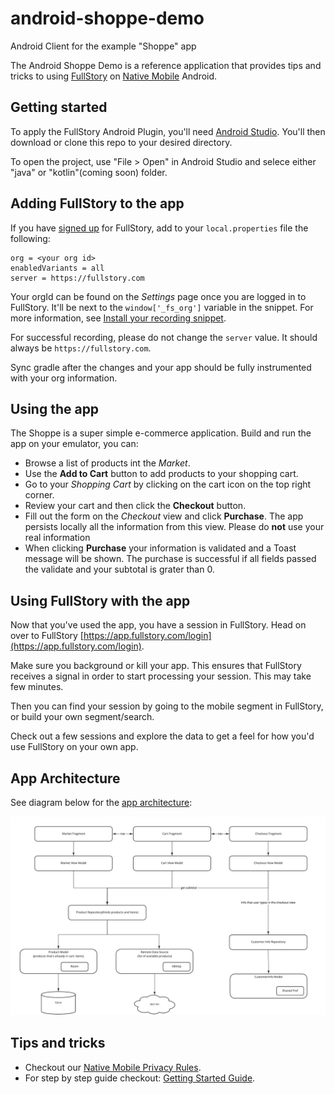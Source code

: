 # android-shoppe-demo

Android Client for the example "Shoppe" app

The Android Shoppe Demo is a reference application that provides tips and tricks to using [FullStory](https://www.fullstory.com/) on [Native Mobile](https://www.fullstory.com/mobile-apps/) Android.

## Getting started

To apply the FullStory Android Plugin, you'll need [Android Studio](https://developer.android.com/studio). You'll then download or clone this repo to your desired directory.

To open the project, use "File > Open" in Android Studio and selece either "java" or "kotlin"(coming soon) folder.

## Adding FullStory to the app

If you have [signed up](https://www.fullstory.com/plans/) for FullStory, add to your `local.properties` file the following:
```
org = <your org id>
enabledVariants = all
server = https://fullstory.com
```
Your orgId can be found on the _Settings_ page once you are logged in to FullStory.  It'll be next to the `window['_fs_org']` variable in the snippet.  For more information, see [Install your recording snippet](https://help.fullstory.com/hc/en-us/articles/360020828233#Install).

For successful recording, please do not change the `server` value. It should always be `https://fullstory.com`.

Sync gradle after the changes and your app should be fully instrumented with your org information.

## Using the app

The Shoppe is a super simple e-commerce application. Build and run the app on your emulator, you can:

- Browse a list of products int the _Market_.
- Use the **Add to Cart** button to add products to your shopping cart.
- Go to your _Shopping Cart_ by clicking on the cart icon on the top right corner.
- Review your cart and then click the **Checkout** button.
- Fill out the form on the _Checkout_ view and click **Purchase**. The app persists locally all the information from this view. Please do **not** use your real information
- When clicking **Purchase** your information is validated and a Toast message will be shown. The purchase is successful if all fields passed the validate and your subtotal is grater than 0.

## Using FullStory with the app

Now that you've used the app, you have a session in FullStory. Head on over to FullStory [https://app.fullstory.com/login](https://app.fullstory.com/login).

Make sure you background or kill your app. This ensures that FullStory receives a signal in order to start processing your session. This may take few minutes.

Then you can find your session by going to the mobile segment in FullStory, or build your own segment/search.

Check out a few sessions and explore the data to get a feel for how you'd use FullStory on your own app.

## App Architecture

See diagram below for the [app architecture](https://developer.android.com/jetpack/docs/guide):

![Diagram](readmeImages/diagram.jpg "App architecture diagram")

## Tips and tricks

- Checkout our [Native Mobile Privacy Rules](https://help.fullstory.com/hc/en-us/articles/360043356573-Native-Mobile-Privacy-Rules).
- For step by step guide checkout: [Getting Started Guide](https://help.fullstory.com/hc/en-us/articles/360040596093-Getting-Started-with-Android-Recording).